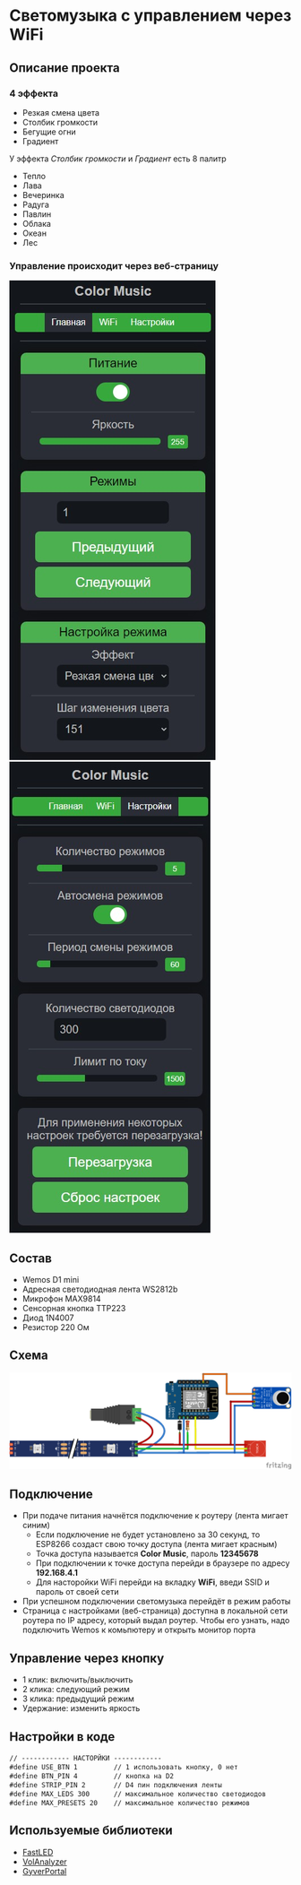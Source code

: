 # Светомузыка с управлением через WiFi
## Описание проекта
### 4 эффекта
- Резкая смена цвета
- Столбик громкости
- Бегущие огни
- Градиент

У эффекта _Столбик громкости_ и _Градиент_ есть 8 палитр
- Тепло
- Лава
- Вечеринка
- Радуга
- Павлин
- Облака
- Океан
- Лес

### Управление происходит через веб-страницу

![WEBPAGE](https://github.com/alerew/ColorMusic/blob/main/webpage/webpage%20main.jpg)
![WEBPAGE](https://github.com/alerew/ColorMusic/blob/main/webpage/webpage%20settings.jpg)

## Состав
- Wemos D1 mini
- Адресная светодиодная лента WS2812b
- Микрофон MAX9814
- Сенсорная кнопка TTP223
- Диод 1N4007
- Резистор 220 Ом
## Схема
![SCHEME](https://github.com/alerew/ColorMusic/blob/main/schemes/scheme.png)
## Подключение
- При подаче питания начнётся подключение к роутеру (лента мигает синим)
  - Если подключение не будет установлено за 30 секунд, то ESP8266 создаст свою точку доступа (лента мигает красным)
  - Точка доступа называется __Color Music__, пароль __12345678__
  - При подключении к точке доступа перейди в браузере по адресу __192.168.4.1__
  - Для насторойки WiFi перейди на вкладку __WiFi__, введи SSID и пароль от своей сети
- При успешном подключении светомузыка перейдёт в режим работы
- Страница с настройками (веб-страница) доступна в локальной сети роутера по IP адресу, который выдал роутер. Чтобы его узнать, надо подключить Wemos к комьпютеру и открыть монитор порта
## Управление через кнопку
- 1 клик: включить/выключить
- 2 клика: следующий режим
- 3 клика: предыдущий режим
- Удержание: изменить яркость
## Настройки в коде
    // ------------ НАСТОРЙКИ ------------
    #define USE_BTN 1         // 1 использовать кнопку, 0 нет
    #define BTN_PIN 4         // кнопка на D2
    #define STRIP_PIN 2       // D4 пин подключения ленты
    #define MAX_LEDS 300      // максимальное количество светодиодов
    #define MAX_PRESETS 20    // максимальное количество режимов
## Используемые библиотеки
- [FastLED](https://github.com/FastLED/FastLED)
- [VolAnalyzer](https://github.com/GyverLibs/VolAnalyzer)
- [GyverPortal](https://github.com/GyverLibs/GyverPortal)
